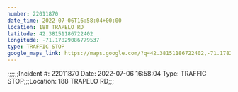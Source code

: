 ```yaml
---
number: 22011870
date_time: 2022-07-06T16:58:04+00:00
location: 188 TRAPELO RD
latitude: 42.38151186722402
longitude: -71.17829086779537
type: TRAFFIC STOP
google_maps_link: https://maps.google.com/?q=42.38151186722402,-71.17829086779537
---
```


;;;;;;Incident #: 22011870  Date: 2022-07-06 16:58:04   Type: TRAFFIC STOP;;;Location: 188 TRAPELO RD;;;
